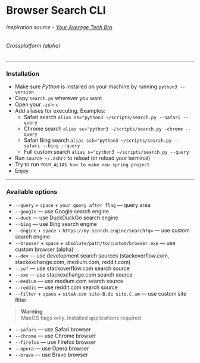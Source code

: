 # Browser Search CLI

###### Inspiration source - [Your Average Tech Bro](https://www.youtube.com/watch?v=6wwHv-cyOd0)

###### Crossplatform (alpha)

---

### Installation

- Make sure _Python_ is installed on your machine by running `python3 --version`
- Copy `search.py` wherever you want
- Open your `.zshrc`
- Add aliases for executing. Examples:
  - Safari search `alias ss="python3 ~/scripts/search.py --safari --query`
  - Chrome search `alias sc="python3 ~/scripts/search.py -chrome --query`
  - Safari Bing search `alias ssb="python3 ~/scripts/search.py --safari --bing --query`
  - Full custom search `alias s="python3 ~/scripts/search.py --query`
- Run `source ~/.zshrc` to reload (or reload your terminal)
- Try to run `YOUR_ALIAS how to make new spring project`
- Enjoy

---

### Available options

- `--query` + `space` + `your query after flag` — query area
- `--google` — use Google search engine
- `--duck` — use DuckDuckGo search engine
- `--bing` — use Bing search engine
- `--engine` + `space` + `https://my-search.engine/search?q=` — use custom search engine
- `--browser` + `space` + `absolute/path/to/custom/browser.exe` — use custom browser (alpha)
- `--dev` — use development search sources (stackoverflow.com, stackexchange.com, medium.com, reddit.com)
- `--sof` — use stackoverflow.com search source
- `--sxc` — use stackexchange.com search source
- `--medium` — use medium.com search source
- `--reddit` — use reddit.com search source
- `--filter` + `space` + `siteA.com site-B.de site.C.am` — use custom site filter

> **Warning**                                                                       
> MacOS flags only. Installed applications required

- `--safari` — use Safari browser
- `--chrome` — use Chrome browser
- `--firefox` — use Firefox browser
- `--opera` — use Opera browser
- `--brave` — use Brave browser
